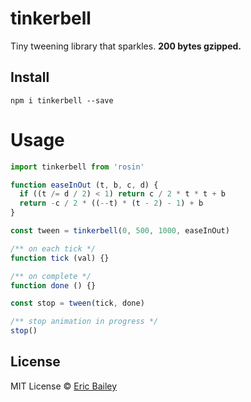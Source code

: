 # tinkerbell
Tiny tweening library that sparkles. **200 bytes gzipped.**

## Install
```
npm i tinkerbell --save
```

# Usage
```javascript
import tinkerbell from 'rosin'

function easeInOut (t, b, c, d) {
  if ((t /= d / 2) < 1) return c / 2 * t * t + b
  return -c / 2 * ((--t) * (t - 2) - 1) + b
}

const tween = tinkerbell(0, 500, 1000, easeInOut)

/** on each tick */
function tick (val) {}

/** on complete */
function done () {}

const stop = tween(tick, done)

/** stop animation in progress */
stop()
```

## License
MIT License © [Eric Bailey](https://estrattonbailey.com)
